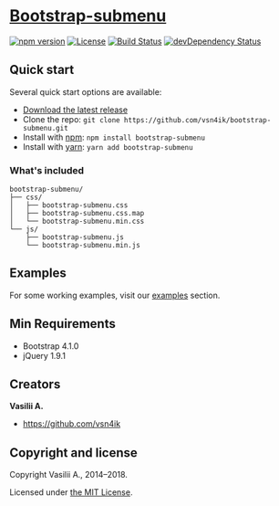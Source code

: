 # [Bootstrap-submenu](https://vsn4ik.github.io/bootstrap-submenu/)

[![npm version](https://img.shields.io/npm/v/bootstrap-submenu.svg)](https://www.npmjs.com/package/bootstrap-submenu)
[![License](https://img.shields.io/npm/l/bootstrap-submenu.svg)][license]
[![Build Status](https://travis-ci.org/vsn4ik/bootstrap-submenu.svg)](https://travis-ci.org/vsn4ik/bootstrap-submenu)
[![devDependency Status](https://david-dm.org/vsn4ik/bootstrap-submenu/dev-status.svg)](https://david-dm.org/vsn4ik/bootstrap-submenu?type=dev)


## Quick start

Several quick start options are available:

* [Download the latest release](https://github.com/vsn4ik/bootstrap-submenu/archive/v3.0.0.zip "Download Bootstrap-submenu")
* Clone the repo: `git clone https://github.com/vsn4ik/bootstrap-submenu.git`
* Install with [npm](https://www.npmjs.com): `npm install bootstrap-submenu`
* Install with [yarn](https://yarnpkg.com): `yarn add bootstrap-submenu`

### What's included

```
bootstrap-submenu/
├── css/
│   ├── bootstrap-submenu.css
│   ├── bootstrap-submenu.css.map
│   └── bootstrap-submenu.min.css
└── js/
    ├── bootstrap-submenu.js
    └── bootstrap-submenu.min.js
```


## Examples

For some working examples, visit our [examples](https://vsn4ik.github.io/bootstrap-submenu/#html-examples) section.


## Min Requirements

* Bootstrap 4.1.0
* jQuery 1.9.1


## Creators

**Vasilii A.**

* <https://github.com/vsn4ik>


## Copyright and license

Copyright Vasilii A., 2014&ndash;2018.

Licensed under [the MIT License][license].

[license]: https://github.com/vsn4ik/bootstrap-submenu/blob/master/LICENSE
